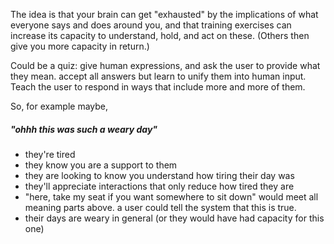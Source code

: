The idea is that your brain can get "exhausted" by the implications of what everyone says and does around you, and that training exercises can increase its capacity to understand, hold, and act on these.  (Others then give you more capacity in return.)

Could be a quiz: give human expressions, and ask the user to provide what they mean.  accept all answers but learn to unify them into human input.  Teach the user to respond in ways that include more and more of them.

So, for example maybe,

##### "ohhh this was such a weary day"
- they're tired
- they know you are a support to them
- they are looking to know you understand how tiring their day was
- they'll appreciate interactions that only reduce how tired they are
- "here, take my seat if you want somewhere to sit down" would meet all meaning parts above.  a user could tell the system that this is true.
- their days are weary in general (or they would have had capacity for this one)
